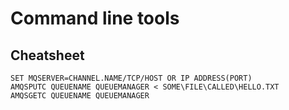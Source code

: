 # Command line tools

## Cheatsheet
```
SET MQSERVER=CHANNEL.NAME/TCP/HOST OR IP ADDRESS(PORT)
AMQSPUTC QUEUENAME QUEUEMANAGER < SOME\FILE\CALLED\HELLO.TXT
AMQSGETC QUEUENAME QUEUEMANAGER
```
